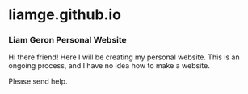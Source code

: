 # liamge.github.io

### Liam Geron Personal Website

Hi there friend! Here I will be creating my personal website. This is an ongoing process, and I have no idea how to make a website. 

Please send help.
